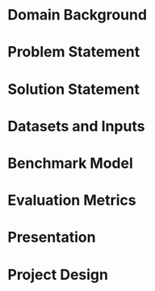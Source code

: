# Domain Background

# Problem Statement

# Solution Statement

# Datasets and Inputs

# Benchmark Model

# Evaluation Metrics

# Presentation

# Project Design


